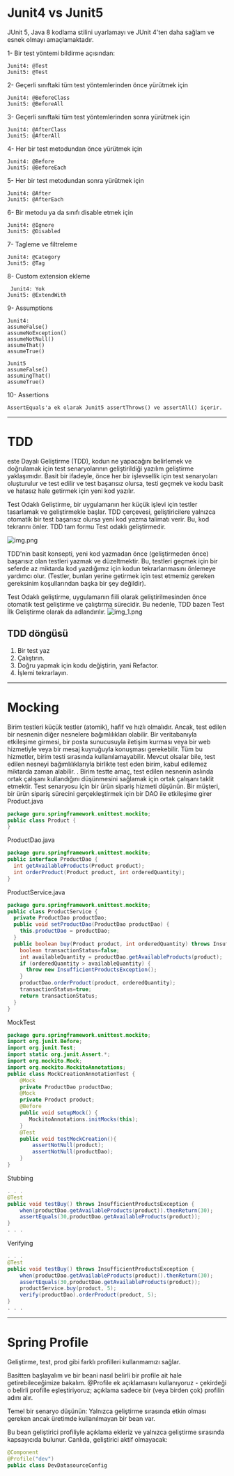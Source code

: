 # Junit4 vs Junit5
JUnit 5, Java 8 kodlama stilini uyarlamayı ve JUnit 4'ten daha sağlam ve esnek olmayı amaçlamaktadır.

1- Bir test yöntemi bildirme açısından:
    
    Junit4: @Test
    Junit5: @Test

2- Geçerli sınıftaki tüm test yöntemlerinden önce yürütmek için
    
    Junit4: @BeforeClass   
    Junit5: @BeforeAll

3- Geçerli sınıftaki tüm test yöntemlerinden sonra yürütmek için
    
    Junit4: @AfterClass   
    Junit5: @AfterAll

4- Her bir test metodundan önce yürütmek için
    
    Junit4: @Before   
    Junit5: @BeforeEach

5- Her bir test metodundan sonra yürütmek için
    
    Junit4: @After   
    Junit5: @AfterEach

6- Bir metodu ya da sınıfı disable etmek için
    
    Junit4: @Ignore   
    Junit5: @Disabled

7- Tagleme ve filtreleme

    Junit4: @Category   
    Junit5: @Tag

8- Custom extension ekleme

     Junit4: Yok   
    Junit5: @ExtendWith

9- Assumptions

    Junit4:
    assumeFalse()
    assumeNoException()
    assumeNotNull()
    assumeThat()
    assumeTrue()

    Junit5
    assumeFalse()
    assumingThat​()
    assumeTrue()

10- Assertions

    AssertEquals'a ek olarak Junit5 assertThrows() ve assertAll() içerir.
---
# TDD

este Dayalı Geliştirme (TDD), kodun ne yapacağını belirlemek ve doğrulamak için test senaryolarının geliştirildiği yazılım geliştirme yaklaşımıdır. Basit bir ifadeyle, önce her bir işlevsellik için test senaryoları oluşturulur ve test edilir ve test başarısız olursa, testi geçmek ve kodu basit ve hatasız hale getirmek için yeni kod yazılır.

Test Odaklı Geliştirme, bir uygulamanın her küçük işlevi için testler tasarlamak ve geliştirmekle başlar. TDD çerçevesi, geliştiricilere yalnızca otomatik bir test başarısız olursa yeni kod yazma talimatı verir. Bu, kod tekrarını önler. TDD tam formu Test odaklı geliştirmedir.

![img.png](img.png)

TDD'nin basit konsepti, yeni kod yazmadan önce (geliştirmeden önce) başarısız olan testleri yazmak ve düzeltmektir. Bu, testleri geçmek için bir seferde az miktarda kod yazdığımız için kodun tekrarlanmasını önlemeye yardımcı olur. (Testler, bunları yerine getirmek için test etmemiz gereken gereksinim koşullarından başka bir şey değildir).

Test Odaklı geliştirme, uygulamanın fiili olarak geliştirilmesinden önce otomatik test geliştirme ve çalıştırma sürecidir. Bu nedenle, TDD bazen Test İlk Geliştirme olarak da adlandırılır.
![img_1.png](img_1.png)

## TDD döngüsü 

1. Bir test yaz
2. Çalıştırın.
3. Doğru yapmak için kodu değiştirin, yani Refactor.
4. İşlemi tekrarlayın.

---
# Mocking

Birim testleri küçük testler (atomik), hafif ve hızlı olmalıdır. Ancak, test edilen bir nesnenin diğer nesnelere bağımlılıkları olabilir. Bir veritabanıyla etkileşime girmesi, bir posta sunucusuyla iletişim kurması veya bir web hizmetiyle veya bir mesaj kuyruğuyla konuşması gerekebilir. Tüm bu hizmetler, birim testi sırasında kullanılamayabilir. Mevcut olsalar bile, test edilen nesneyi bağımlılıklarıyla birlikte test eden birim, kabul edilemez miktarda zaman alabilir.
. Birim testte amaç, test edilen nesnenin aslında ortak çalışanı kullandığını düşünmesini sağlamak için ortak çalışanı taklit etmektir.
Test senaryosu için bir ürün sipariş hizmeti düşünün. Bir müşteri, bir ürün sipariş sürecini gerçekleştirmek için bir DAO ile etkileşime girer
Product.java
```java
package guru.springframework.unittest.mockito;
public class Product {
}
```
ProductDao.java
```java
package guru.springframework.unittest.mockito;
public interface ProductDao {
  int getAvailableProducts(Product product);
  int orderProduct(Product product, int orderedQuantity);
}
```

ProductService.java
```java
package guru.springframework.unittest.mockito;
public class ProductService {
  private ProductDao productDao;
  public void setProductDao(ProductDao productDao) {
    this.productDao = productDao;
  }
  public boolean buy(Product product, int orderedQuantity) throws InsufficientProductsException {
    boolean transactionStatus=false;
    int availableQuantity = productDao.getAvailableProducts(product);
    if (orderedQuantity > availableQuantity) {
      throw new InsufficientProductsException();
    }
    productDao.orderProduct(product, orderedQuantity);
    transactionStatus=true;
    return transactionStatus;
  }
}
```
MockTest
```java
package guru.springframework.unittest.mockito;
import org.junit.Before;
import org.junit.Test;
import static org.junit.Assert.*;
import org.mockito.Mock;
import org.mockito.MockitoAnnotations;
public class MockCreationAnnotationTest {
    @Mock
    private ProductDao productDao;
    @Mock
    private Product product;
    @Before
    public void setupMock() {
       MockitoAnnotations.initMocks(this);
    }
    @Test
    public void testMockCreation(){
        assertNotNull(product);
        assertNotNull(productDao);
    }
}

```
Stubbing
```java
. . .
@Test
public void testBuy() throws InsufficientProductsException {
    when(productDao.getAvailableProducts(product)).thenReturn(30);
    assertEquals(30,productDao.getAvailableProducts(product));
}
. . .
```

Verifying 
```java
. . .
@Test
public void testBuy() throws InsufficientProductsException {
    when(productDao.getAvailableProducts(product)).thenReturn(30);
    assertEquals(30,productDao.getAvailableProducts(product));
    productService.buy(product, 5);
    verify(productDao).orderProduct(product, 5);
}
. . .
```

---

# Spring Profile 

Geliştirme, test, prod gibi farklı profilleri kullanmamızı sağlar. 

Basitten başlayalım ve bir beani nasıl belirli bir profile ait hale getirebileceğimize bakalım. @Profile ek açıklamasını kullanıyoruz - çekirdeği o belirli profille eşleştiriyoruz; açıklama sadece bir (veya birden çok) profilin adını alır.

Temel bir senaryo düşünün: Yalnızca geliştirme sırasında etkin olması gereken ancak üretimde kullanılmayan bir bean var.

Bu bean geliştirici profiliyle açıklama ekleriz ve yalnızca geliştirme sırasında kapsayıcıda bulunur. Canlıda, geliştirici aktif olmayacak:

```java
@Component
@Profile("dev")
public class DevDatasourceConfig
```
